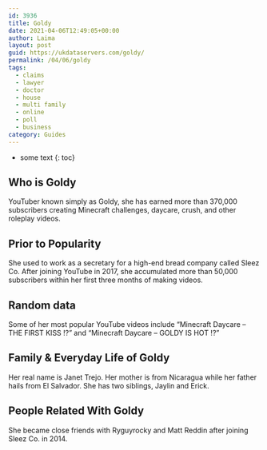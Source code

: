 ```yaml
---
id: 3936
title: Goldy
date: 2021-04-06T12:49:05+00:00
author: Laima
layout: post
guid: https://ukdataservers.com/goldy/
permalink: /04/06/goldy
tags:
  - claims
  - lawyer
  - doctor
  - house
  - multi family
  - online
  - poll
  - business
category: Guides
---
```


* some text
{: toc}


## Who is Goldy
                  
                  
                  
YouTuber known simply as Goldy, she has earned more than 370,000 subscribers creating Minecraft challenges, daycare, crush, and other roleplay videos. 
                  
              
            
              
            
                
                
                
## Prior to Popularity
                  
                  
                  
She used to work as a secretary for a high-end bread company called Sleez Co. After joining YouTube in 2017, she accumulated more than 50,000 subscribers within her first three months of making videos. 
                  
              
            
              
            
                
                
                
## Random data
                  
                  
                  
Some of her most popular YouTube videos include &#8220;Minecraft Daycare &#8211; THE FIRST KISS !?&#8221; and &#8220;Minecraft Daycare &#8211; GOLDY IS HOT !?&#8221; 
                  
              
            
              
            
                
                
                
## Family & Everyday Life of Goldy
                  
                  
                  
Her real name is Janet Trejo. Her mother is from Nicaragua while her father hails from El Salvador. She has two siblings, Jaylin and Erick. 
                  
              
            
              
            
                
                
                
## People Related With Goldy
                  
                  
                  
She became close friends with Ryguyrocky and Matt Reddin after joining Sleez Co. in 2014. 
                  
              
            
              
            
                
              
            
              
              
            
            
              
            
          
          
          